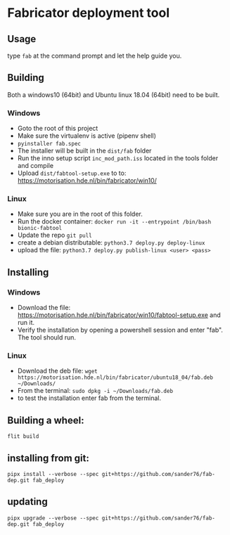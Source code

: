 # Fabricator deployment tool

## Usage

type `fab` at the command prompt and let the help guide you.

## Building

Both a windows10 (64bit) and Ubuntu linux 18.04 (64bit) need to be built.

### Windows

- Goto the root of this project
- Make sure the virtualenv is active (pipenv shell)
- `pyinstaller fab.spec`
- The installer will be built in the `dist/fab` folder
- Run the inno setup script `inc_mod_path.iss` located in the tools folder and compile
- Upload `dist/fabtool-setup.exe` to to: https://motorisation.hde.nl/bin/fabricator/win10/

### Linux

- Make sure you are in the root of this folder.
- Run the docker container: `docker run -it --entrypoint /bin/bash bionic-fabtool`
- Update the repo `git pull`
- create a debian distributable: `python3.7 deploy.py deploy-linux`
- upload the file: `python3.7 deploy.py publish-linux <user> <pass>`

## Installing

### Windows

- Download the file: https://motorisation.hde.nl/bin/fabricator/win10/fabtool-setup.exe and run it.
- Verify the installation by opening a powershell session and enter "fab". The tool should run.

### Linux

- Download the deb file: `wget https://motorisation.hde.nl/bin/fabricator/ubuntu18_04/fab.deb ~/Downloads/`
- From the terminal: `sudo dpkg -i ~/Downloads/fab.deb`
- to test the installation enter fab from the terminal.

## Building a wheel:

`flit build`

## installing from git:

`pipx install --verbose --spec git+https://github.com/sander76/fab-dep.git fab_deploy`

## updating

`pipx upgrade --verbose --spec git+https://github.com/sander76/fab-dep.git fab_deploy`
